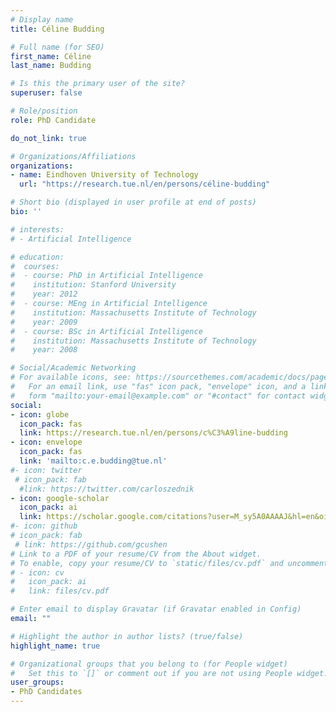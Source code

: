 ```yaml
---
# Display name
title: Céline Budding

# Full name (for SEO)
first_name: Céline
last_name: Budding

# Is this the primary user of the site?
superuser: false

# Role/position
role: PhD Candidate

do_not_link: true

# Organizations/Affiliations
organizations:
- name: Eindhoven University of Technology
  url: "https://research.tue.nl/en/persons/céline-budding"

# Short bio (displayed in user profile at end of posts)
bio: ''

# interests:
# - Artificial Intelligence

# education:
#  courses:
#  - course: PhD in Artificial Intelligence
#    institution: Stanford University
#    year: 2012
#  - course: MEng in Artificial Intelligence
#    institution: Massachusetts Institute of Technology
#    year: 2009
#  - course: BSc in Artificial Intelligence
#    institution: Massachusetts Institute of Technology
#    year: 2008

# Social/Academic Networking
# For available icons, see: https://sourcethemes.com/academic/docs/page-builder/#icons
#   For an email link, use "fas" icon pack, "envelope" icon, and a link in the
#   form "mailto:your-email@example.com" or "#contact" for contact widget.
social:
- icon: globe
  icon_pack: fas
  link: https://research.tue.nl/en/persons/c%C3%A9line-budding
- icon: envelope
  icon_pack: fas
  link: 'mailto:c.e.budding@tue.nl'
#- icon: twitter
 # icon_pack: fab
  #link: https://twitter.com/carloszednik
- icon: google-scholar
  icon_pack: ai
  link: https://scholar.google.com/citations?user=M_sy5A0AAAAJ&hl=en&oi=ao
#- icon: github
# icon_pack: fab
 # link: https://github.com/gcushen
# Link to a PDF of your resume/CV from the About widget.
# To enable, copy your resume/CV to `static/files/cv.pdf` and uncomment the lines below.
# - icon: cv
#   icon_pack: ai
#   link: files/cv.pdf

# Enter email to display Gravatar (if Gravatar enabled in Config)
email: ""

# Highlight the author in author lists? (true/false)
highlight_name: true

# Organizational groups that you belong to (for People widget)
#   Set this to `[]` or comment out if you are not using People widget.
user_groups:
- PhD Candidates
---
```


